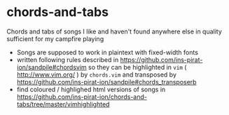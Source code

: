 # chords-and-tabs
Chords and tabs of songs I like and haven't found anywhere else in quality sufficient for my campfire playing

* Songs are supposed to work in plaintext with fixed-width fonts
* written following rules described in
  https://github.com/ins-pirat-ion/sandpile#chordsvim
  so they can be highlighted in `vim` ( http://www.vim.org/ ) by `chords.vim`
  and transposed by https://github.com/ins-pirat-ion/sandpile#chords_transposerb
* find coloured / highlighed html versions of songs in https://github.com/ins-pirat-ion/chords-and-tabs/tree/master/vimhighlighted
